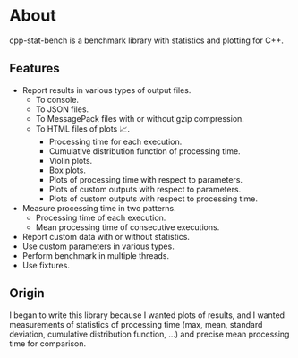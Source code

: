 # About

cpp-stat-bench is a benchmark library with statistics and plotting for C++.

## Features

- Report results in various types of output files.
  - To console.
  - To JSON files.
  - To MessagePack files with or without gzip compression.
  - To HTML files of plots 📈.
    - Processing time for each execution.
    - Cumulative distribution function of processing time.
    - Violin plots.
    - Box plots.
    - Plots of processing time with respect to parameters.
    - Plots of custom outputs with respect to parameters.
    - Plots of custom outputs with respect to processing time.
- Measure processing time in two patterns.
  - Processing time of each execution.
  - Mean processing time of consecutive executions.
- Report custom data with or without statistics.
- Use custom parameters in various types.
- Perform benchmark in multiple threads.
- Use fixtures.

## Origin

I began to write this library because I wanted plots of results,
and I wanted measurements of statistics of processing time
(max, mean, standard deviation, cumulative distribution function, ...)
and precise mean processing time for comparison.
